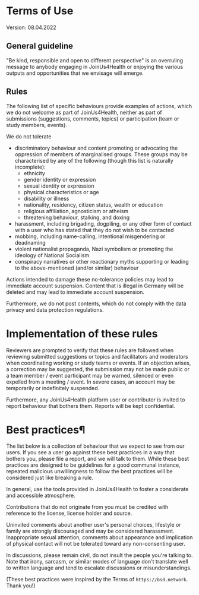 # Terms of Use

Version: 08.04.2022

## General guideline
"Be kind, responsible and open to different perspective" is an overruling message to anybody engaging in JoinUs4Health or enjoying the various outputs and opportunities that we envisage will emerge.

## Rules
The following list of specific behaviours provide examples of actions, which we do not welcome as part of JoinUs4Health, neither as part of submissions (suggestions, comments, topics) or participation (team or study members, events).

We do not tolerate

- discriminatory behaviour and content promoting or advocating the oppression of members of marginalised groups. These groups may be characterised by any of the following (though this list is naturally incomplete):
    - ethnicity
    - gender identity or expression
    - sexual identity or expression
    - physical characteristics or age
    - disability or illness
    - nationality, residency, citizen status, wealth or education
    - religious affiliation, agnosticism or atheism
    - threatening behaviour, stalking, and doxing
- harassment, including brigading, dogpiling, or any other form of contact with a user who has stated that they do not wish to be contacted
- mobbing, including name-calling, intentional misgendering or deadnaming
- violent nationalist propaganda, Nazi symbolism or promoting the ideology of National Socialism
- conspiracy narratives or other reactionary myths supporting or leading to the above-mentioned (and/or similar) behaviour

Actions intended to damage these no-tolerance policies may lead to immediate account suspension.
Content that is illegal in Germany will be deleted and may lead to immediate account suspension.

Furthermore, we do not post contents, which do not comply with the data privacy and data protection regulations.

# Implementation of these rules
Reviewers are prompted to verify that these rules are followed when reviewing submitted suggestions or topics and facilitators and moderators when coordinating working or study teams or events.
If an objection arises, a correction may be suggested, the submission may not be made public or a team member / event participant may be warned, silenced or even expelled from a meeting / event.
In severe cases, an account may be temporarily or indefinitely suspended.

Furthermore, any JoinUs4Health platform user or contributor is invited to report behaviour that bothers them.
Reports will be kept confidential.

# Best practices¶
The list below is a collection of behaviour that we expect to see from our users.
If you see a user go against these best practices in a way that bothers you, please file a report, and we will talk to them.
While these best practices are designed to be guidelines for a good communal instance, repeated malicious unwillingness to follow the best practices will be considered just like breaking a rule.

In general, use the tools provided in JoinUs4Health to foster a considerate and accessible atmosphere.

Contributions that do not originate from you must be credited with reference to the license, license holder and source.

Uninvited comments about another user's personal choices, lifestyle or family are strongly discouraged and may be considered harassment.
Inappropriate sexual attention, comments about appearance and implication of physical contact will not be tolerated toward any non-consenting user.

In discussions, please remain civil, do not insult the people you're talking to.
Note that irony, sarcasm, or similar modes of language don't translate well to written language and tend to escalate discussions or misunderstandings.

(These best practices were inspired by the Terms of `https://bsd.network`. Thank you!)